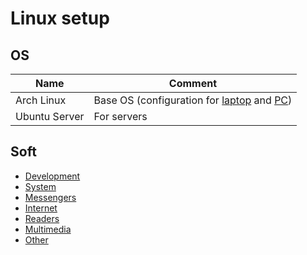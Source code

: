 # Linux setup

## OS

| Name | Comment |
| --- | --- |
| Arch Linux | Base OS (configuration for [laptop](https://github.com/fartem/i3wm-laptop) and [PC](https://github.com/fartem/i3wm-desktop)) |
| Ubuntu Server | For servers |

## Soft

* [Development](./soft/categories/development.md)
* [System](./soft/categories/system.md)
* [Messengers](./soft/categories/messengers.md)
* [Internet](./soft/categories/internet.md)
* [Readers](./soft/categories/readers.md)
* [Multimedia](./soft/categories/multimedia.md)
* [Other](./soft/categories/other.md)
